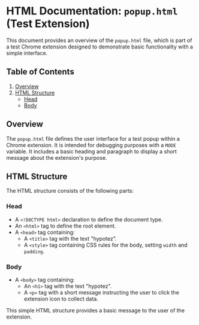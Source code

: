 # HTML Documentation: `popup.html` (Test Extension)

This document provides an overview of the `popup.html` file, which is part of a test Chrome extension designed to demonstrate basic functionality with a simple interface.

## Table of Contents

1.  [Overview](#overview)
2.  [HTML Structure](#html-structure)
    -   [Head](#head)
    -   [Body](#body)

## Overview

The `popup.html` file defines the user interface for a test popup within a Chrome extension. It is intended for debugging purposes with a `MODE` variable. It includes a basic heading and paragraph to display a short message about the extension's purpose.

## HTML Structure

The HTML structure consists of the following parts:

### Head

-   A `<!DOCTYPE html>` declaration to define the document type.
-   An `<html>` tag to define the root element.
-  A `<head>` tag containing:
    - A `<title>` tag with the text "hypotez".
    -  A `<style>` tag containing CSS rules for the body, setting `width` and `padding`.

### Body

-   A `<body>` tag containing:
    -   An `<h1>` tag with the text "hypotez".
    -   A `<p>` tag with a short message instructing the user to click the extension icon to collect data.

This simple HTML structure provides a basic message to the user of the extension.